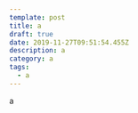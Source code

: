```yaml
---
template: post
title: a
draft: true
date: 2019-11-27T09:51:54.455Z
description: a
category: a
tags:
  - a
---
```

a
